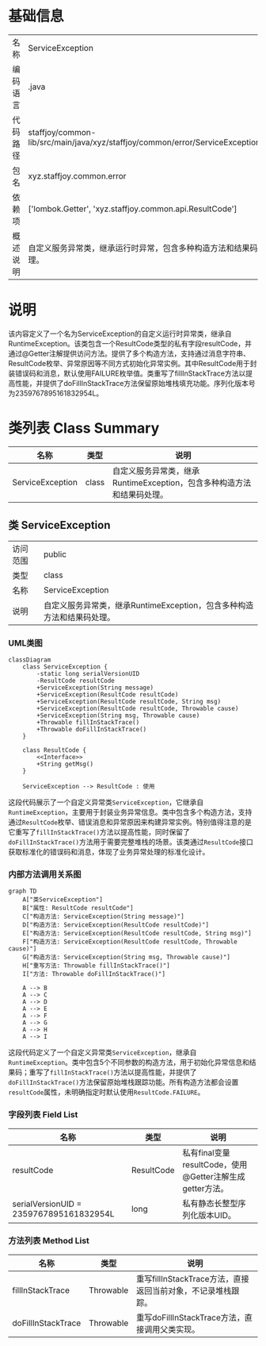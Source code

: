 # 基础信息

|      |      |
|------|------|
| 名称 | ServiceException |
| 编码语言 | .java |
| 代码路径 | staffjoy/common-lib/src/main/java/xyz/staffjoy/common/error/ServiceException.java |
| 包名 | xyz.staffjoy.common.error |
| 依赖项 | ['lombok.Getter', 'xyz.staffjoy.common.api.ResultCode'] |
| 概述说明 | 自定义服务异常类，继承运行时异常，包含多种构造方法和结果码处理。 |

# 说明

该内容定义了一个名为ServiceException的自定义运行时异常类，继承自RuntimeException。该类包含一个ResultCode类型的私有字段resultCode，并通过@Getter注解提供访问方法。提供了多个构造方法，支持通过消息字符串、ResultCode枚举、异常原因等不同方式初始化异常实例。其中ResultCode用于封装错误码和消息，默认使用FAILURE枚举值。类重写了fillInStackTrace方法以提高性能，并提供了doFillInStackTrace方法保留原始堆栈填充功能。序列化版本号为2359767895161832954L。

# 类列表 Class Summary

| 名称   | 类型  | 说明 |
|-------|------|-------------|
| ServiceException | class | 自定义服务异常类，继承RuntimeException，包含多种构造方法和结果码处理。 |



## 类 ServiceException

|      |      |
|------|------|
| 访问范围 | public |
| 类型 | class |
| 名称 | ServiceException |
| 说明 | 自定义服务异常类，继承RuntimeException，包含多种构造方法和结果码处理。 |


### UML类图

```mermaid
classDiagram
    class ServiceException {
        -static long serialVersionUID
        -ResultCode resultCode
        +ServiceException(String message)
        +ServiceException(ResultCode resultCode)
        +ServiceException(ResultCode resultCode, String msg)
        +ServiceException(ResultCode resultCode, Throwable cause)
        +ServiceException(String msg, Throwable cause)
        +Throwable fillInStackTrace()
        +Throwable doFillInStackTrace()
    }

    class ResultCode {
        <<Interface>>
        +String getMsg()
    }

    ServiceException --> ResultCode : 使用
```

这段代码展示了一个自定义异常类`ServiceException`，它继承自`RuntimeException`，主要用于封装业务异常信息。类中包含多个构造方法，支持通过`ResultCode`枚举、错误消息和异常原因来构建异常实例。特别值得注意的是它重写了`fillInStackTrace()`方法以提高性能，同时保留了`doFillInStackTrace()`方法用于需要完整堆栈的场景。该类通过`ResultCode`接口获取标准化的错误码和消息，体现了业务异常处理的标准化设计。


### 内部方法调用关系图

```mermaid
graph TD
    A["类ServiceException"]
    B["属性: ResultCode resultCode"]
    C["构造方法: ServiceException(String message)"]
    D["构造方法: ServiceException(ResultCode resultCode)"]
    E["构造方法: ServiceException(ResultCode resultCode, String msg)"]
    F["构造方法: ServiceException(ResultCode resultCode, Throwable cause)"]
    G["构造方法: ServiceException(String msg, Throwable cause)"]
    H["重写方法: Throwable fillInStackTrace()"]
    I["方法: Throwable doFillInStackTrace()"]

    A --> B
    A --> C
    A --> D
    A --> E
    A --> F
    A --> G
    A --> H
    A --> I
```

这段代码定义了一个自定义异常类`ServiceException`，继承自`RuntimeException`。类中包含5个不同参数的构造方法，用于初始化异常信息和结果码；重写了`fillInStackTrace()`方法以提高性能，并提供了`doFillInStackTrace()`方法保留原始堆栈跟踪功能。所有构造方法都会设置`resultCode`属性，未明确指定时默认使用`ResultCode.FAILURE`。

### 字段列表 Field List

| 名称  | 类型  | 说明 |
|-------|-------|------|
| resultCode | ResultCode | 私有final变量resultCode，使用@Getter注解生成getter方法。 |
| serialVersionUID = 2359767895161832954L | long | 私有静态长整型序列化版本UID。 |

### 方法列表 Method List

| 名称  | 类型  | 说明 |
|-------|-------|------|
| fillInStackTrace | Throwable | 重写fillInStackTrace方法，直接返回当前对象，不记录堆栈跟踪。 |
| doFillInStackTrace | Throwable | 重写doFillInStackTrace方法，直接调用父类实现。 |




